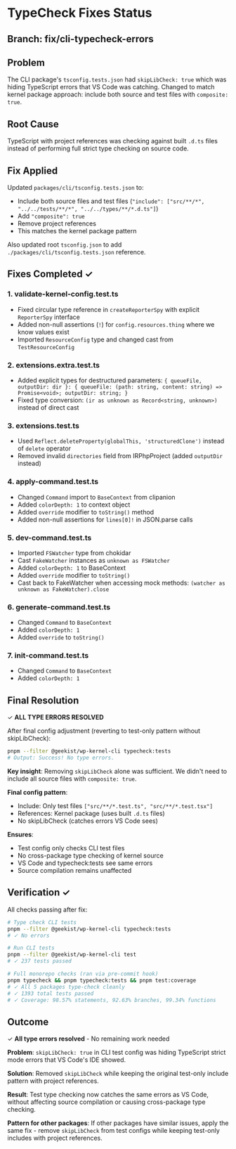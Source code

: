 # TypeCheck Fixes Status

## Branch: fix/cli-typecheck-errors

## Problem

The CLI package's `tsconfig.tests.json` had `skipLibCheck: true` which was hiding TypeScript errors that VS Code was catching. Changed to match kernel package approach: include both source and test files with `composite: true`.

## Root Cause

TypeScript with project references was checking against built `.d.ts` files instead of performing full strict type checking on source code.

## Fix Applied

Updated `packages/cli/tsconfig.tests.json` to:

- Include both source files and test files (`"include": ["src/**/*", "../../tests/**/*", "../../types/**/*.d.ts"]`)
- Add `"composite": true`
- Remove project references
- This matches the kernel package pattern

Also updated root `tsconfig.json` to add `./packages/cli/tsconfig.tests.json` reference.

## Fixes Completed ✓

### 1. validate-kernel-config.test.ts

- Fixed circular type reference in `createReporterSpy` with explicit `ReporterSpy` interface
- Added non-null assertions (`!`) for `config.resources.thing` where we know values exist
- Imported `ResourceConfig` type and changed cast from `TestResourceConfig`

### 2. extensions.extra.test.ts

- Added explicit types for destructured parameters: `{ queueFile, outputDir: dir }: { queueFile: (path: string, content: string) => Promise<void>; outputDir: string; }`
- Fixed type conversion: `(ir as unknown as Record<string, unknown>)` instead of direct cast

### 3. extensions.test.ts

- Used `Reflect.deleteProperty(globalThis, 'structuredClone')` instead of `delete` operator
- Removed invalid `directories` field from IRPhpProject (added `outputDir` instead)

### 4. apply-command.test.ts

- Changed `Command` import to `BaseContext` from clipanion
- Added `colorDepth: 1` to context object
- Added `override` modifier to `toString()` method
- Added non-null assertions for `lines[0]!` in JSON.parse calls

### 5. dev-command.test.ts

- Imported `FSWatcher` type from chokidar
- Cast `FakeWatcher` instances as `unknown as FSWatcher`
- Added `colorDepth: 1` to BaseContext
- Added `override` modifier to `toString()`
- Cast back to FakeWatcher when accessing mock methods: `(watcher as unknown as FakeWatcher).close`

### 6. generate-command.test.ts

- Changed `Command` to `BaseContext`
- Added `colorDepth: 1`
- Added `override` to `toString()`

### 7. init-command.test.ts

- Changed `Command` to `BaseContext`
- Added `colorDepth: 1`

## Final Resolution

✓ **ALL TYPE ERRORS RESOLVED**

After final config adjustment (reverting to test-only pattern without skipLibCheck):

```bash
pnpm --filter @geekist/wp-kernel-cli typecheck:tests
# Output: Success! No type errors.
```

**Key insight**: Removing `skipLibCheck` alone was sufficient. We didn't need to include all source files with `composite: true`.

**Final config pattern**:

- Include: Only test files `["src/**/*.test.ts", "src/**/*.test.tsx"]`
- References: Kernel package (uses built `.d.ts` files)
- No skipLibCheck (catches errors VS Code sees)

**Ensures**:

- Test config only checks CLI test files
- No cross-package type checking of kernel source
- VS Code and typecheck:tests see same errors
- Source compilation remains unaffected

## Verification ✓

All checks passing after fix:

```bash
# Type check CLI tests
pnpm --filter @geekist/wp-kernel-cli typecheck:tests
# ✓ No errors

# Run CLI tests
pnpm --filter @geekist/wp-kernel-cli test
# ✓ 237 tests passed

# Full monorepo checks (ran via pre-commit hook)
pnpm typecheck && pnpm typecheck:tests && pnpm test:coverage
# ✓ All 5 packages type-check cleanly
# ✓ 1393 total tests passed
# ✓ Coverage: 98.57% statements, 92.63% branches, 99.34% functions
```

## Outcome

✓ **All type errors resolved** - No remaining work needed

**Problem**: `skipLibCheck: true` in CLI test config was hiding TypeScript strict mode errors that VS Code's IDE showed.

**Solution**: Removed `skipLibCheck` while keeping the original test-only include pattern with project references.

**Result**: Test type checking now catches the same errors as VS Code, without affecting source compilation or causing cross-package type checking.

**Pattern for other packages**: If other packages have similar issues, apply the same fix - remove `skipLibCheck` from test configs while keeping test-only includes with project references.
